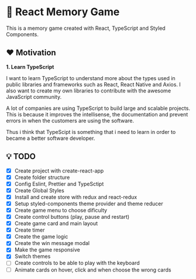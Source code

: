 # :flower_playing_cards:  React Memory Game

This is a memory game created with React, TypeScript and Styled Components.

## :heart: Motivation

**1. Learn TypeScript**

I want to learn TypeScript to understand more about the types used in public libraries and frameworks such as React, React Native and Axios. I also want to create my own libraries to contribute with the awesome JavaScript community.

A lot of companies are using TypeScript to build large and scalable projects. This is because it improves the intellisense, the documentation and prevent errors in when the customers are using the software.

Thus i think that TypeScipt is something that i need to learn in order to became a better software developer.

## :bulb: TODO

- [x] Create project with create-react-app
- [x] Create folder structure
- [x] Config Eslint, Prettier and TypeSctipt
- [x] Create Global Styles
- [x] Install and create store with redux and react-redux
- [x] Setup styled-components theme provider and theme reducer
- [x] Create game menu to choose dificulty
- [x] Create control buttons (play, pause and restart)
- [x] Create game card and main layout
- [x] Create timer
- [x] Create the game logic
- [x] Create the win message modal
- [x] Make the game responsive
- [x] Switch themes
- [ ] Create controls to be able to play with the keyboard
- [ ] Animate cards on hover, click and when choose the wrong cards
